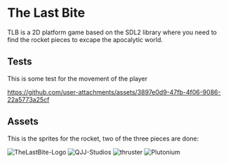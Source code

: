 # The Last Bite
TLB is a 2D platform game based on the SDL2 library where you need to find the rocket pieces to excape the apocalytic world.


## Tests
This is some test for the movement of the player

https://github.com/user-attachments/assets/3897e0d9-47fb-4f06-9086-22a5773a25cf

## Assets
This is the sprites for the rocket, two of the three pieces are done: 

![TheLastBite-Logo](https://github.com/user-attachments/assets/59927c2a-f30c-499e-91cd-30619c7ec8f3)
![QJJ-Studios](https://github.com/user-attachments/assets/2d9059ba-0c54-4447-9b77-7b094100bd04)
![thruster](https://github.com/user-attachments/assets/b00cdaaa-cd3c-4d60-8216-4b16edaa5831)
![Plutonium](https://github.com/user-attachments/assets/3135aea8-7206-43e4-aa11-ce3340e3e676)
